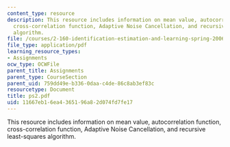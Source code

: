```yaml
---
content_type: resource
description: This resource includes information on mean value, autocorrelation function,
  cross-correlation function, Adaptive Noise Cancellation, and recursive least-squares
  algorithm.
file: /courses/2-160-identification-estimation-and-learning-spring-2006/11667eb16ea4365196a82d074fd7fe17_ps2.pdf
file_type: application/pdf
learning_resource_types:
- Assignments
ocw_type: OCWFile
parent_title: Assignments
parent_type: CourseSection
parent_uid: 759dd49e-b336-0daa-c4de-86c8ab3ef83c
resourcetype: Document
title: ps2.pdf
uid: 11667eb1-6ea4-3651-96a8-2d074fd7fe17
---
```

This resource includes information on mean value, autocorrelation function, cross-correlation function, Adaptive Noise Cancellation, and recursive least-squares algorithm.

